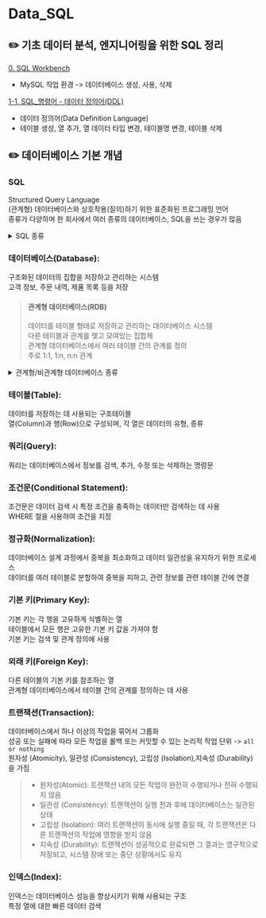 # Data_SQL
## :pencil2: 기초 데이터 분석, 엔지니어링을 위한 SQL 정리
[0. SQL Workbench](https://github.com/eclipse-34/Data_SQL/blob/main/0_SQL_Workbench.sql)
- MySQL 작업 환경 -> 데이터베이스 생성, 사용, 삭제

[1-1. SQL_명령어 - 데이터 정의어(DDL)](https://github.com/eclipse-34/Data_SQL/blob/main/1_1_SQL_%EB%AA%85%EB%A0%B9%EC%96%B4_%EB%8D%B0%EC%9D%B4%ED%84%B0%20%EC%A0%95%EC%9D%98%EC%96%B4(DDL).sql)
- 데이터 정의어(Data Definition Language)
- 테이블 생성, 열 추가, 열 데이터 타입 변경, 테이블명 변경, 테이블 삭제

## :pencil2: 데이터베이스 기본 개념
### SQL
Structured Query Language<br>
(관계형) 데이터베이스와 상호작용(질의)하기 위한 표준화된 프로그래밍 언어<br>
종류가 다양하며 한 회사에서 여러 종류의 데이터베이스, SQL을 쓰는 경우가 많음<br>
<details>
<summary>SQL 종류</summary>
<ul>
  <li>
    <strong>표준 SQL (Standard SQL)</strong>
    <ul>
      <li>SQL 언어의 공식 표준을 정의한 것으로, 대부분의 DBMS에서 지원</li>
      <li>ANSI 또는 ISO 표준 SQL이라고도 함</li>
      <li>기본 쿼리, 데이터 정의, 데이터 조작 및 데이터 제어 작업을 수행하기 위한 기본 문법과 기능 제공</li>
      <li> SELECT, INSERT, UPDATE, DELETE, CREATE TABLE, ALTER TABLE, DROP TABLE 등의 기본 SQL 문을 포함</li>
    </ul>
  </li>
  <li>
    <strong>MySQL SQL</strong>
    <ul>
      <li>MySQL: 오픈 소스 관계형 데이터베이스 관리 시스템(RDBMS)</li>
      <li>MySQL 고유의 확장된 SQL 문법, 기능, 함수 지원(저장 프로시저, 트리거, JSON 지원 등)</li>
      <li>중소기업에서 많이 사용</li>
    </ul>
  </li>
  <li>
    <strong>Oracle SQL</strong>
    <ul>
      <li>Oracle Database에서 사용하는 변형된 SQL</li>
      <li>데이터베이스 성능 최적화와 관련된 고급 기능</li>
      <li>중소기업보다 대규모 기업 및 조직에서 주로 사용</li>
    </ul>
  </li>
  <li>
    <strong>Microsoft SQL Server T-SQL</strong>
    <ul>
      <li>Microsoft SQL Server: Microsoft의 관계형 데이터베이스 관리 시스템(RDBMS)</li>
      <li>T-SQL(Transact-SQL)이라고 불리는 SQL 변형을 지원</li>
      <li>Microsoft SQL Server 환경과 관련된 확장 기능(저장 프로시저, 트리거 등)</li>
    </ul>
  </li>
  <li>
    <strong>PostgreSQL SQL</strong>
    <ul>
      <li>PostgreSQL: 데이터베이스 성능 및 확장성을 고려하여 설계된 오픈 소스 RDBMS</li>
      <li>웹 애플리케이션 데이터 저장, 관리에 주로 사용</li>
      <li>복잡한 데이터 모델링, 다양한 데이터 유형 지원</li>
    </ul>
  </li>
  <li>
    <strong>SQLite SQL</strong>
    <ul>
      <li>SQLite: 경량 데이터베이스 엔진</li>
      <li>모바일 애플리케이션 및 임베디드 시스템에서 많이 사용</li>
      <li>SQLite는 파일 기반 데이터베이스로 서버가 필요하지 않으며 데이터를 로컬 디스크 파일에 저장</li>
    </ul>
  </li>
</ul>
</details>

### 데이터베이스(Database):
구조화된 데이터의 집합을 저장하고 관리하는 시스템<br>
고객 정보, 주문 내역, 제품 목록 등을 저장
>#### 관계형 데이터베이스(RDB)
>데이터를 테이블 형태로 저장하고 관리하는 데이터베이스 시스템<br>
>다른 테이블과 관계를 맺고 모여있는 집합체<br>
>관계형 데이터베이스에서 여러 테이블 간의 관계를 정의<br>
>주로 1:1, 1:n, n:n 관계
<details>
<summary>관계형/비관계형 데이터베이스 종류</summary>
  <li>
    <strong>관계형 데이터베이스</strong>
    <ul>
      <li>MySQL</li>
      <li>PostgreSQL</li>
      <li>Microsoft SQL Server(MSSQL)</li>
      <li>Oracle Database</li>
      <li>SQLite</li>
    </ul>
    <strong>비관계형 데이터베이스</strong>
    <ul>
      <li>MongoDB</li>
      <li>Cassandra</li>
      <li>Redis</li>
      <li>Couchbase</li>
      <li>Amazon DynamoDB</li>
    </ul>
    <strong>비관계형 데이터베이스를 사용하는 이유</strong>
    <ul>
      <li>다양한 데이터 유형과 구조를 처리 가능</li>
      <li>대규모 데이터를 효율적으로 저장하고 검색 가능</li>
      <li>클라우드 환경과 간편하게 통합됨</li>
      <li>스키마가 유연하며, 데이터 모델을 동적으로 조정 가능-> 빠르게 변경에 대응 가능</li>
    </ul>
  </li>
</details>

### 테이블(Table):
데이터를 저장하는 데 사용되는 구조테이블<br>
열(Column)과 행(Row)으로 구성되며, 각 열은 데이터의 유형, 종류

### 쿼리(Query):
쿼리는 데이터베이스에서 정보를 검색, 추가, 수정 또는 삭제하는 명령문

### 조건문(Conditional Statement):
조건문은 데이터 검색 시 특정 조건을 충족하는 데이터만 검색하는 데 사용<br>
WHERE 절을 사용하여 조건을 지정

### 정규화(Normalization):
데이터베이스 설계 과정에서 중복을 최소화하고 데이터 일관성을 유지하기 위한 프로세스<br>
데이터를 여러 테이블로 분할하여 중복을 피하고, 관련 정보를 관련 테이블 간에 연결

### 기본 키(Primary Key):
기본 키는 각 행을 고유하게 식별하는 열<br>
테이블에서 모든 행은 고유한 기본 키 값을 가져야 함<br> 
기본 키는 검색 및 관계 정의에 사용

### 외래 키(Foreign Key):
다른 테이블의 기본 키를 참조하는 열<br>
관계형 데이터베이스에서 테이블 간의 관계를 정의하는 데 사용

### 트랜잭션(Transaction):
데이터베이스에서 하나 이상의 작업을 묶어서 그룹화<br>
성공 또는 실패에 따라 모든 작업을 롤백 또는 커밋할 수 있는 논리적 작업 단위 -> `all or nothing`<br>
원자성 (Atomicity), 일관성 (Consistency), 고립성 (Isolation),지속성 (Durability)을 가짐
>* 원자성(Atomic): 트랜잭션 내의 모든 작업이 완전히 수행되거나 전혀 수행되지 않음
>* 일관성 (Consistency): 트랜잭션이 실행 전과 후에 데이터베이스는 일관된 상태
>* 고립성 (Isolation): 여러 트랜잭션이 동시에 실행 중일 때, 각 트랜잭션은 다른 트랜잭션의 작업에 영향을 받지 않음
>* 지속성 (Durability): 트랜잭션이 성공적으로 완료되면 그 결과는 영구적으로 저장되고, 시스템 장애 또는 중단 상황에서도 유지

### 인덱스(Index):
인덱스는 데이터베이스 성능을 향상시키기 위해 사용되는 구조<br>
특정 열에 대한 빠른 데이터 검색


